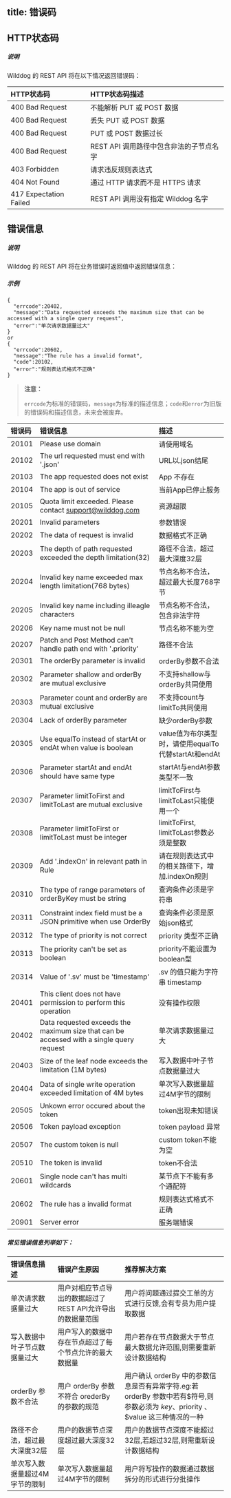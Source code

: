 
title: 错误码
---

## HTTP状态码

##### 说明

Wilddog 的 REST API 将在以下情况返回错误码：

| HTTP状态码              | HTTP状态码描述                        |
| :--------------------- | :---------------------- |
| 400 Bad Request        | 不能解析 PUT 或 POST 数据          |
| 400 Bad Request        | 丢失 PUT 或 POST 数据            |
| 400 Bad Request        | PUT 或 POST 数据过长            |
| 400 Bad Request        | REST API 调用路径中包含非法的子节点名字 |
| 403 Forbidden          | 请求违反规则表达式               |
| 404 Not Found          | 通过 HTTP 请求而不是 HTTPS 请求      |
| 417 Expectation Failed | REST API 调用没有指定 Wilddog 名字 |



## 错误信息

##### 说明

Wilddog 的 REST API 将在业务错误时返回值中返回错误信息：

##### 示例

```
{
  "errcode":20402,
  "message":"Data requested exceeds the maximum size that can be accessed with a single query request",
  "error":"单次请求数据量过大"
}
or
{
  "errcode":20602,
  "message":"The rule has a invalid format",
  "code":20102,
  "error":"规则表达式格式不正确"
}

```


<blockquote class="warning">
<p><strong>注意：</strong></p>

`errcode`为标准的错误码，`message`为标准的描述信息；`code`和`error`为旧版的错误码和描述信息，未来会被废弃。

</blockquote>

| 错误码   | 错误信息 |描述   |
| :-- | :--------------------------- | :------------------------------ |
|20101| Please use domain | 请使用域名 |
|20102| The url requested must end with '.json' | URL以.json结尾 |
|20103| The app requested does not exist | App 不存在 |
|20104| The app is out of service | 当前App已停止服务 |
|20105| Quota limit exceeded. Please contact support@wilddog.com | 资源超限 |
|20201| Invalid parameters | 参数错误 |
|20202| The data of request is invalid | 数据格式不正确 |
|20203| The depth of path requested exceeded the depth limitation(32) | 路径不合法，超过最大深度32层 |
|20204| Invalid key name exceeded max length limitation(768 bytes) | 节点名称不合法，超过最大长度768字节 |
|20205| Invalid key name including illeagle characters | 节点名称不合法，包含非法字符 |
|20206| Key name must not be null | 节点名称不能为空 |
|20207| Patch and Post Method can't handle path end with '.priority'| 路径不合法 |
|20301| The orderBy parameter is invalid | orderBy参数不合法 |
|20302| Parameter shallow and orderBy are mutual exclusive | 不支持shallow与orderBy共同使用 |
|20303| Parameter count and orderBy are mutual exclusive | 不支持count与limitTo共同使用 |
|20304| Lack of orderBy parameter | 缺少orderBy参数 |
|20305| Use equalTo instead of startAt or endAt when value is boolean | value值为布尔类型时，请使用equalTo代替startAt和endAt |
|20306| Parameter startAt and endAt should have same type | startAt与endAt参数类型不一致 |
|20307| Parameter limitToFirst and limitToLast are mutual exclusive | limitToFirst与limitToLast只能使用一个 |
|20308| Parameter limitToFirst or limitToLast must be integer | limitToFirst, limitToLast参数必须是整数 |
|20309| Add '.indexOn' in relevant path in Rule | 请在规则表达式中的相关路径下，增加.indexOn规则 |
|20310| The type of range parameters of orderByKey must be string | 查询条件必须是字符串 |
|20311| Constraint index field must be a JSON primitive when use OrderBy | 查询条件必须是原始json格式 |
|20312| The type of priority is not correct | priority 类型不正确 |
|20313| The priority can't be set as boolean | priority不能设置为boolean型 |
|20314| Value of '.sv' must be 'timestamp' | .sv 的值只能为字符串 timestamp |
|20401| This client does not have permission to perform this operation | 没有操作权限 |
|20402| Data requested exceeds the maximum size that can be accessed with a single query request | 单次请求数据量过大 |
|20403| Size of the leaf node exceeds the limitation (1M bytes) | 写入数据中叶子节点数据量过大 |
|20404| Data of single write operation exceeded limitation of 4M bytes | 单次写入数据量超过4M字节的限制 |
|20505| Unkown error occured about the token | token出现未知错误 |
|20506| Token payload exception | token payload 异常 |
|20507| The custom token is null | custom token不能为空 |
|20510| The token is invalid | token不合法 |
|20601| Single node can't has multi wildcards | 某节点下不能有多个通配符 |
|20602| The rule has a invalid format | 规则表达式格式不正确 |
|20901| Server error| 服务端错误 |



 

##### 常见错误信息列举如下：

| 错误信息描述  |  错误产生原因 |  推荐解决方案 |
| :--------------- | :-------------------------------- | :--------------------------------------- |
| 单次请求数据量过大        | 用户对相应节点导出的数据超过了REST API允许导出的数据量范围 | 用户将问题通过提交工单的方式进行反馈,会有专员为用户提取数据           |
| 写入数据中叶子节点数据量过大   | 用户写入的数据中存在节点超过了每个节点允许的最大数据量       | 用户若存在节点数据大于节点最大数据允许范围,则需要重新设计数据结构        |
| orderBy 参数不合法     | 用户 orderBy 参数不符合 orederBy 的参数的规范      | 用户确认 orderBy 中的参数信息是否有异常字符.eg:若 orderBy 参数中若有$符号,则参数必须为 $key 、$priority 、 $value 这三种情况的一种 |
| 路径不合法，超过最大深度32层  | 用户的数据节点深度超过最大深度32层                | 用户的数据节点深度不能超过32层,若超过32层,则需重新设计数据结构       |
| 单次写入数据量超过4M字节的限制 | 单次写入数据量超过4M字节的限制                  | 用户将写操作的数据通过数据拆分的形式进行分批操作                 |

